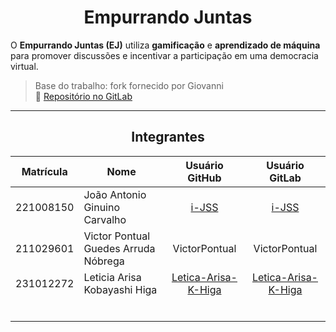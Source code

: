 <center>

# Empurrando Juntas

</center>


O **Empurrando Juntas (EJ)** utiliza **gamificação** e **aprendizado de máquina** para promover discussões e incentivar a participação em uma democracia virtual.

> Base do trabalho: fork fornecido por Giovanni  
> 🔗 [Repositório no GitLab](https://gitlab.com/gces-ej/ej-application)

---

<center>

## Integrantes

</center>


<div style="margin: 0 auto; width: fit-content;">

| Matrícula | Nome                                 |          Usuário GitHub           |          Usuário GitLab           |
|:---------:|--------------------------------------|:---------------------------------:|:---------------------------------:|
| 221008150 | João Antonio Ginuino Carvalho        | [i-JSS](https://github.com/i-JSS) | [i-JSS](https://gitlab.com/i-JSS) |
| 211029601 | Victor Pontual Guedes Arruda Nóbrega |           VictorPontual           |           VictorPontual           |
| 231012272 | Leticia Arisa Kobayashi Higa         | [Letica-Arisa-K-Higa](https://github.com/Leticia-Arisa-K-Higa)  |    [Letica-Arisa-K-Higa](https://github.com/Leticia-Arisa-K-Higa)    |
|           |                                      |                                   |                                   |
|           |                                      |                                   |                                   |
|           |                                      |                                   |                                   |
|           |                                      |                                   |                                   |
|           |                                      |                                   |                                   |
|           |                                      |                                   |                                   |

</div>

